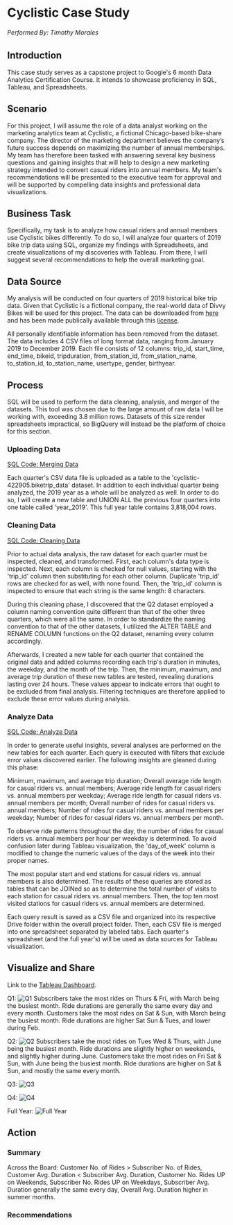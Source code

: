 # Cyclistic Case Study
###### Performed By: Timothy Morales
## Introduction
This case study serves as a capstone project to Google's 6 month Data Analytics Certification Course. It intends to showcase proficiency in SQL, Tableau, and Spreadsheets.  

## Scenario
For this project, I will assume the role of a data analyst working on the marketing analytics team at Cyclistic, a fictional Chicago-based bike-share company. The director of the marketing department believes the company’s future success depends on maximizing the number of annual memberships. My team has therefore been tasked with answering several key business questions and gaining insights that will help to design a new marketing strategy intended to convert casual riders into annual members. My team's recommendations will be presented to the executive team for approval and will be supported by compelling data insights and professional data visualizations. 

## Business Task
Specifically, my task is to analyze how casual riders and annual members use Cyclistic bikes differently. To do so, I will analyze four quarters of 2019 bike trip data using SQL, organize my findings with Spreadsheets, and create visualizations of my discoveries with Tableau. From there, I will suggest several recommendations to help the overall marketing goal.

## Data Source
My analysis will be conducted on four quarters of 2019 historical bike trip data. Given that Cyclistic is a fictional company, the real-world data of Divvy Bikes will be used for this project. The data can be downloaded from [here](https://divvy-tripdata.s3.amazonaws.com/index.html) and has been made publically available through this [license](https://divvybikes.com/data-license-agreement).

All personally identifiable information has been removed from the dataset. The data includes 4 CSV files of long format data, ranging from January 2019 to December 2019. Each file consists of 12 columns: trip_id, start_time, end_time, bikeid, tripduration, from_station_id, from_station_name, to_station_id, to_station_name, usertype, gender, birthyear.

## Process
SQL will be used to perform the data cleaning, analysis, and merger of the datasets. This tool was chosen due to the large amount of raw data I will be working with, exceeding 3.8 million rows. Datasets of this size render spreadsheets impractical, so BigQuery will instead be the platform of choice for this section. 

### Uploading Data
[SQL Code: Merging Data](https://github.com/timjamesmorales/Cyclistic-Case-Study/blob/main/Merging%20Data.sql)

Each quarter's CSV data file is uploaded as a table to the 'cyclistic-422905.biketrip_data' dataset. In addition to each individual quarter being analyzed, the 2019 year as a whole will be analyzed as well. In order to do so, I will create a new table and UNION ALL the previous four quarters into one table called 'year_2019'. This full year table contains 3,818,004 rows.

### Cleaning Data
[SQL Code: Cleaning Data](https://github.com/timjamesmorales/Cyclistic-Case-Study/blob/main/Cleaning%20Data.sql)

Prior to actual data analysis, the raw dataset for each quarter must be inspected, cleaned, and transformed. First, each column's data type is inspected. Next, each column is checked for null values, starting with the 'trip_id' column then substituting for each other column. Duplicate 'trip_id' rows are checked for as well, with none found. Then, the 'trip_id' column is inspected to ensure that each string is the same length: 8 characters. 

During this cleaning phase, I discovered that the Q2 dataset employed a column naming convention quite different than that of the other three quarters, which were all the same. In order to standardize the naming convention to that of the other datasets, I utilized the ALTER TABLE and RENAME COLUMN functions on the Q2 dataset, renaming every column accordingly.

Afterwards, I created a new table for each quarter that contained the original data and added columns recording each trip's duration in minutes, the weekday, and the month of the trip. Then, the minimum, maximum, and average trip duration of these new tables are tested, revealing durations lasting over 24 hours. These values appear to indicate errors that ought to be excluded from final analysis. Filtering techniques are therefore applied to exclude these error values during analysis.

### Analyze Data
[SQL Code: Analyze Data](https://github.com/timjamesmorales/Cyclistic-Case-Study/blob/main/Analyze%20Data.sql)

In order to generate useful insights, several analyses are performed on the new tables for each quarter. Each query is executed with filters that exclude error values discovered earlier. The following insights are gleaned during this phase: 

Minimum, maximum, and average trip duration; Overall average ride length for casual riders vs. annual members; Average ride length for casual riders vs. annual members per weekday; Average ride length for casual riders vs. annual members per month; Overall number of rides for casual riders vs. annual members; Number of rides for casual riders vs. annual members per weekday; Number of rides for casual riders vs. annual members per month.

To observe ride patterns throughout the day, the number of rides for casual riders vs. annual members per hour per weekday is determined. To avoid confusion later during Tableau visualization, the 'day_of_week' column is modified to change the numeric values of the days of the week into their proper names.

The most popular start and end stations for casual riders vs. annual members is also determined. The results of these queries are stored as tables that can be JOINed so as to determine the total number of visits to each station for casual riders vs. annual members. Then, the top ten most visited stations for casual riders vs. annual members are determined.

Each query result is saved as a CSV file and organized into its respective Drive folder within the overall project folder. Then, each CSV file is merged into one spreadsheet separated by labeled tabs. Each quarter's spreadsheet (and the full year's) will be used as data sources for Tableau visualization.

## Visualize and Share
Link to the [Tableau Dashboard](https://public.tableau.com/app/profile/timothy.morales6239/viz/CyclisticRideAnalysis2019/Q1).

Q1:
![Q1](https://github.com/timjamesmorales/Cyclistic-Case-Study/assets/167924910/0422b811-cad7-4f26-a6ac-cefd0197e6e0)
Subscribers take the most rides on Thurs & Fri, with March being the busiest month. Ride durations are generally the same every day and every month.
Customers take the most rides on Sat & Sun, with March being the busiest month. Ride durations are higher Sat Sun & Tues, and lower during Feb.

Q2:
![Q2](https://github.com/timjamesmorales/Cyclistic-Case-Study/assets/167924910/7aed9cf2-ab9e-460f-84af-310489e1bf36)
Subscribers take the most rides on Tues Wed & Thurs, with June being the busiest month. Ride durations are slightly higher on weekends, and slightly higher during June.
Customers take the most rides on Fri Sat & Sun, with June being the busiest month. Ride durations are higher on Sat & Sun, and mostly the same every month.

Q3:
![Q3](https://github.com/timjamesmorales/Cyclistic-Case-Study/assets/167924910/96a38b94-2817-4d31-9ebf-6576d6709bd7)


Q4:
![Q4](https://github.com/timjamesmorales/Cyclistic-Case-Study/assets/167924910/33a10785-4f20-4de7-a57b-98d159e830c4)


Full Year:
![Full Year](https://github.com/timjamesmorales/Cyclistic-Case-Study/assets/167924910/37a71617-ce5e-4fb1-b42b-7dcd6d754eb1)

## Action
### Summary
Across the Board: 
Customer No. of Rides > Subscriber No. of Rides,
Customer Avg. Duration < Subscriber Avg. Duration,
Customer No. Rides UP on Weekends,
Subscriber No. Rides UP on Weekdays,
Subscriber Avg. Duration generally the same every day,
Overall Avg. Duration higher in summer months.

### Recommendations
